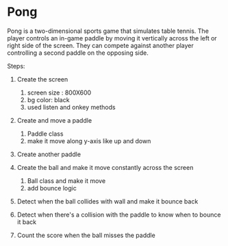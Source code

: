 # Pong
Pong is a two-dimensional sports game that simulates table tennis. The player controls an in-game paddle by moving it vertically across the left or right side of the screen. They can compete against another player controlling a second paddle on the opposing side.


Steps:
1. Create the screen 
   1. screen size : 800X600
   2. bg color: black
   3. used listen and onkey methods
    
2. Create and move a paddle
   1. Paddle class 
   2. make it move along y-axis like up and down
   
3. Create another paddle
4. Create the ball and make it move constantly across the screen
   1. Ball class and make it move
   2. add bounce logic

5. Detect when the ball collides with wall and make it bounce back
6. Detect when there's a collision with the paddle to know when to bounce it back
7. Count the score when the ball misses the paddle
